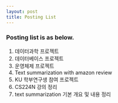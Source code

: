 ```yaml
---
layout: post
title: Posting List
---
```


### Posting list is as below.





1. 데이터과학 프로젝트<br>
2. 데이터베이스 프로젝트<br>
3. 운영체제 프로젝트<br>
4. Text summarization with amazon review<br>
5. KU 학부연구생 참여 프로젝트<br>
6. CS224N 강의 정리<br>
7. text summarization 기본 개요 및 내용 정리<br>
